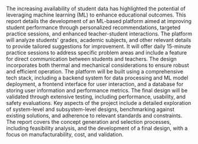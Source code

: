 The increasing availability of student data has highlighted the potential of leveraging machine learning (ML) to enhance educational outcomes. This report details the development of an ML-based platform aimed at improving student performance through personalized recommendations, targeted practice sessions, and enhanced teacher-student interactions. The platform will analyze students' grades, academic subjects, and other relevant details to provide tailored suggestions for improvement. It will offer daily 15-minute practice sessions to address specific problem areas and include a feature for direct communication between students and teachers. The design incorporates both thermal and mechanical considerations to ensure robust and efficient operation. The platform will be built using a comprehensive tech stack, including a backend system for data processing and ML model deployment, a frontend interface for user interaction, and a database for storing user information and performance metrics. The final design will be validated through extensive testing, including performance, usability, and safety evaluations. Key aspects of the project include a detailed exploration of system-level and subsystem-level designs, benchmarking against existing solutions, and adherence to relevant standards and constraints. The report covers the concept generation and selection processes, including feasibility analysis, and the development of a final design, with a focus on manufacturability, cost, and validation.

